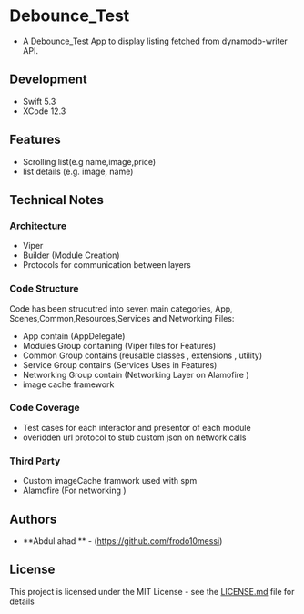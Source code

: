
# Debounce_Test
- A Debounce_Test App to display listing  fetched from dynamodb-writer API.


## Development
- Swift 5.3
- XCode 12.3

## Features
 
-  Scrolling list(e.g name,image,price)
- list details (e.g. image, name)


## Technical Notes

### Architecture
- Viper
- Builder (Module Creation)
- Protocols for communication between layers  

### Code Structure

Code has been strucutred into seven main categories, App, Scenes,Common,Resources,Services and Networking Files:

- App contain (AppDelegate)
- Modules Group containing (Viper files for Features)
- Common Group contains (reusable classes , extensions , utility)
- Service Group contains (Services Uses in Features)
- Networking Group contain (Networking Layer on Alamofire )
- image cache framework

### Code Coverage
- Test cases for each interactor and presentor of each module
- overidden url protocol to stub custom json on network calls

### Third Party
- Custom imageCache framwork used with spm 
- Alamofire (For networking )


## Authors

* **Abdul ahad ** - (https://github.com/frodo10messi)

## License

This project is licensed under the MIT License - see the [LICENSE.md](LICENSE.md) file for details


